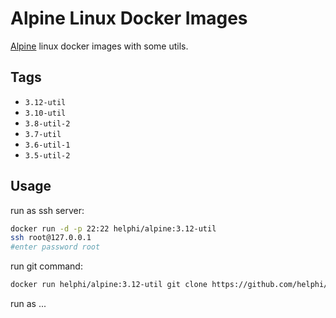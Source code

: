 # Alpine Linux Docker Images

[Alpine](https://www.alpinelinux.org/) linux docker images with some utils.

## Tags

- `3.12-util`
- `3.10-util`
- `3.8-util-2`
- `3.7-util`
- `3.6-util-1`
- `3.5-util-2`

## Usage

run as ssh server:

```bash
docker run -d -p 22:22 helphi/alpine:3.12-util
ssh root@127.0.0.1
#enter password root
```

run git command:

```bash
docker run helphi/alpine:3.12-util git clone https://github.com/helphi/Dockerfile-alpine.git
```

run as ...
